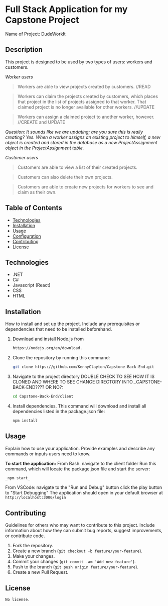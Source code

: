 # Full Stack Application for my Capstone Project
Name of Project: DudeWorkIt

## Description
This project is designed to be used by two types of users: workers and customers.

_Worker users_

> Workers are able to view projects created by customers. //READ

> Workers can claim the projects created by customers, which places that project in the list of projects assigned to that worker. That claimed project is no longer available for other workers. //UPDATE

> Workers can assign a claimed project to another worker, however. //CREATE and UPDATE

_Question: It sounds like we are updating; are you sure this is really creating? Yes. When a worker assigns an existing project to himself, a new object is created and stored in the database as a new ProjectAssignment object in the ProjectAssignment table._


_Customer users_

> Customers are able to view a list of their created projects.

> Customers can also delete their own projects.

> Customers are able to create new projects for workers to see and claim as their own.

## Table of Contents
- [Technologies](#technologies)
- [Installation](#installation)
- [Usage](#usage)
- [Configuration](#configuration)
- [Contributing](#contributing)
- [License](#license)

## Technologies
- .NET
- C#
- Javascript (React)
- CSS
- HTML

## Installation
How to install and set up the project. Include any prerequisites or dependencies that need to be installed beforehand.

1. Download and install Node.js from
    ```bash
   https://nodejs.org/en/download.
   ```
2. Clone the repository by running this command:
    ```bash
    git clone https://github.com/KennyClayton/Capstone-Back-End.git
    ```

3. Navigate to the project directory DOUBLE CHECK TO SEE HOW IT IS CLONED AND WHERE TO SEE CHANGE DIRECTORY INTO...CAPSTONE-BACK-END???? OR NO?:
    ```bash
    cd Capstone-Back-End/client
    ```

4. Install dependencies. This command will download and install all dependencies listed in the package.json file:
    ```bash
    npm install
    ```

## Usage
Explain how to use your application. Provide examples and describe any commands or inputs users need to know.

**To start the application:**
   From Bash:
       navigate to the client folder
       Run this command, which will locate the package.json file and start the server:
   ```bash
   _npm start_
   ```
   
   From VSCode:
       navigate to the "Run and Debug" button
       click the play button to "Start Debugging"
       The application should open in your default browser at `http://localhost:3000/login`

## Contributing
Guidelines for others who may want to contribute to this project. Include information about how they can submit bug reports, suggest improvements, or contribute code.

1. Fork the repository.
2. Create a new branch (`git checkout -b feature/your-feature`).
3. Make your changes.
4. Commit your changes (`git commit -am 'Add new feature'`).
5. Push to the branch (`git push origin feature/your-feature`).
6. Create a new Pull Request.

## License
    No license.
